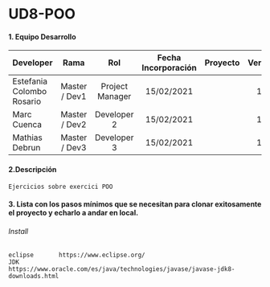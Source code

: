 # UD8-POO

#### 1. Equipo Desarrollo 

| Developer | Rama | Rol | Fecha Incorporación | Proyecto | Versión |
| --- | :---:  | :---:  | :---:  | :---: | :---:  |
| Estefania Colombo Rosario| Master / Dev1 | Project Manager  | 15/02/2021 |   |   1.0|
| Marc Cuenca | Master / Dev2 | Developer 2 | 15/02/2021 |   |   1.0|
| Mathias Debrun | Master / Dev3 | Developer 3| 15/02/2021 |   |   1.0|


#### 2.Descripción 
```
Ejercicios sobre exercici POO
```
#### 3. Lista con los pasos mínimos que se necesitan para clonar exitosamente el proyecto y echarlo a andar en local.
###### Install
```
eclipse       https://www.eclipse.org/
JDK           https://www.oracle.com/es/java/technologies/javase/javase-jdk8-downloads.html
```

